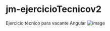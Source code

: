# jm-ejercicioTecnicov2
 Ejercicio técnico para vacante Angular
![image](https://github.com/JulioMorab2/jm-ejercicioTecnicov2/assets/64576732/48f264f1-7813-4f10-8e9d-2dda90e39bbb)
